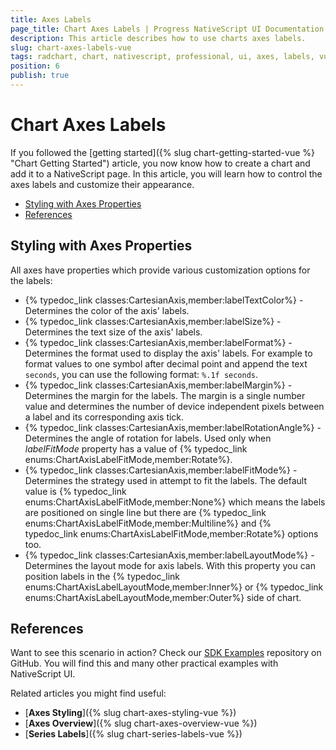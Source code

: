 ```yaml
---
title: Axes Labels
page_title: Chart Axes Labels | Progress NativeScript UI Documentation
description: This article describes how to use charts axes labels.
slug: chart-axes-labels-vue
tags: radchart, chart, nativescript, professional, ui, axes, labels, vue
position: 6
publish: true
---
```


# Chart Axes Labels

If you followed the [getting started]({% slug chart-getting-started-vue %} "Chart Getting Started") article, you now know how to create a chart and add it to a NativeScript page. In this article, you will learn how to control the axes labels and customize their appearance.

* [Styling with Axes Properties](#styling-with-axes-properties)
* [References](#references)

## Styling with Axes Properties

All axes have properties which provide various customization options for the labels:

- {% typedoc_link classes:CartesianAxis,member:labelTextColor%} - Determines the color of the axis' labels.
- {% typedoc_link classes:CartesianAxis,member:labelSize%} - Determines the text size of the axis' labels.
- {% typedoc_link classes:CartesianAxis,member:labelFormat%} - Determines the format used to display the axis' labels. For example to format values to one symbol after decimal point and append the text `seconds`, you can use the following format: `%.1f seconds`.
- {% typedoc_link classes:CartesianAxis,member:labelMargin%} - Determines the margin for the labels. The margin is a single number value and determines the number of device independent pixels between a label and its corresponding axis tick. 
- {% typedoc_link classes:CartesianAxis,member:labelRotationAngle%} - Determines the angle of rotation for labels. Used only when *labelFitMode* property has a value of {% typedoc_link enums:ChartAxisLabelFitMode,member:Rotate%}.
- {% typedoc_link classes:CartesianAxis,member:labelFitMode%} - Determines the strategy used in attempt to fit the labels. The default value is {% typedoc_link enums:ChartAxisLabelFitMode,member:None%} which means the labels are positioned on single line but there are {% typedoc_link enums:ChartAxisLabelFitMode,member:Multiline%} and {% typedoc_link enums:ChartAxisLabelFitMode,member:Rotate%} options too.
- {% typedoc_link classes:CartesianAxis,member:labelLayoutMode%} - Determines the layout mode for axis labels. With this property you can position labels in the {% typedoc_link enums:ChartAxisLabelLayoutMode,member:Inner%} or {% typedoc_link enums:ChartAxisLabelLayoutMode,member:Outer%} side of chart.

## References

Want to see this scenario in action?
Check our [SDK Examples](https://github.com/NativeScript/nativescript-ui-samples-vue) repository on GitHub. You will find this and many other practical examples with NativeScript UI.

Related articles you might find useful:

* [**Axes Styling**]({% slug chart-axes-styling-vue %})
* [**Axes Overview**]({% slug chart-axes-overview-vue %})
* [**Series Labels**]({% slug chart-series-labels-vue %})

